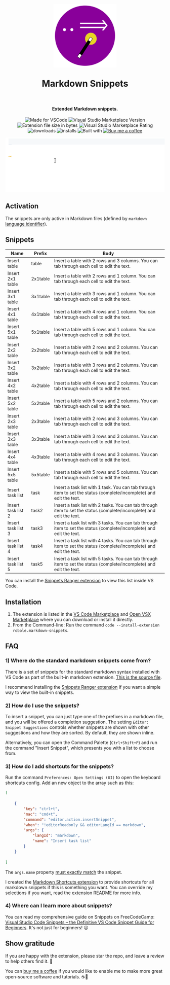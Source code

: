 <h1 align="center">
  <br>
    <img align="center" src="img/logo.png" width="200">
  <br>
	<br>
  Markdown Snippets
  <br>
  <br>
</h1>
<h4 align="center">Extended Markdown snippets.</h4>

<p align="center">
<img src="https://img.shields.io/static/v1?logo=visual-studio-code&label=made%20for&message=VS%20Code&color=0000ff" alt="Made for VSCode">
<img src="https://img.shields.io/visual-studio-marketplace/v/robole.markdown-snippets?logo=visual-studio-code&color=ffa500" alt="Visual Studio Marketplace Version">
<img src="https://img.shields.io/static/v1?logo=visual-studio-code&label=size&message=11KB&color=008000"
alt="Extension file size in bytes">
<img src="https://img.shields.io/visual-studio-marketplace/r/robole.markdown-snippets?logo=visual-studio-code&color=yellow" alt="Visual Studio Marketplace Rating">
<img src="https://img.shields.io/visual-studio-marketplace/d/robole.markdown-snippets?logo=visual-studio-code&color=blue" alt="downloads"/>
<img src="https://img.shields.io/visual-studio-marketplace/i/robole.markdown-snippets?logo=visual-studio-code&color=blue" alt="installs"/>
<img src="https://img.shields.io/static/v1?label=built%20with&message=good%20vibrations&color=purple" alt="Built with"/>
<a href="https://ko-fi.com/roboleary"><img src="https://img.shields.io/badge/Buy%20me%20a%20coffee-$4-orange?logo=buy-me-a-coffee" alt="Buy me a coffee"></a>
</p>

![insert table](img/table.gif)

## Activation

The snippets are only active in Markdown files (defined by `markdown` [language identifier](https://code.visualstudio.com/docs/languages/identifiers)).

## Snippets

| Name                   | Prefix        | Body                                                                                                                      |
|------------------------|---------------|---------------------------------------------------------------------------------------------------------------------------|
| Insert table           | table         | Insert a table with 2 rows and 3 columns. You can tab through each cell   to edit the text.                               |
| Insert 2x1 table       | 2x1table      | Insert a table with 2 rows and 1 column. You can tab through each cell to   edit the text.                                |
| Insert 3x1 table       | 3x1table      | Insert a table with 3 rows and 1 column. You can tab through each cell to   edit the text.                                |
| Insert 4x1 table       | 4x1table      | Insert a table with 4 rows and 1 column. You can tab through each cell to   edit the text.                                |
| Insert 5x1 table       | 5x1table      | Insert a table with 5 rows and 1 column. You can tab through each cell to   edit the text.                                |
| Insert 2x2 table       | 2x2table      | Insert a table with 2 rows and 2 columns. You can tab through each cell   to edit the text.                               |
| Insert 3x2 table       | 3x2table      | Insert a table with 3 rows and 2 columns. You can tab through each cell   to edit the text.                               |
| Insert 4x2 table       | 4x2table      | Insert a table with 4 rows and 2 columns. You can tab through each cell   to edit the text.                               |
| Insert 5x2 table       | 5x2table      | Insert a table with 5 rows and 2 columns. You can tab through each cell   to edit the text.                               |
| Insert 2x3 table       | 2x3table      | Insert a table with 2 rows and 3 columns. You can tab through each cell   to edit the text.                               |
| Insert 3x3 table       | 3x3table      | Insert a table with 3 rows and 3 columns. You can tab through each cell   to edit the text.                               |
| Insert 4x4 table       | 4x3table      | Insert a table with 4 rows and 3 columns. You can tab through each cell   to edit the text.                               |
| Insert 5x5 table       | 5x5table      | Insert a table with 5 rows and 5 columns. You can tab through each cell   to edit the text.                               |
| Insert task list       | task     | Insert  a task list with 1 task.   You can tab through item to set the status (complete/incomplete) and edit the   text. |
| Insert task list 2     | task2   | Insert  a task list with 2 tasks.   You can tab through item to set the status (complete/incomplete) and edit the   text. |
| Insert task list 3     | task3   | Insert  a task list with 3 tasks.   You can tab through item to set the status (complete/incomplete) and edit the   text. |
| Insert task list 4     | task4   | Insert  a task list with 4 tasks.   You can tab through item to set the status (complete/incomplete) and edit the   text. |
| Insert task list 5     | task5   | Insert  a task list with 5 tasks.   You can tab through item to set the status (complete/incomplete) and edit the   text. |

You can install the [Snippets Ranger extension](https://marketplace.visualstudio.com/items?itemName=robole.snippets-ranger) to view this list inside VS Code.

## Installation

1. The extension is listed in the [VS Code Marketplace](https://marketplace.visualstudio.com/items?itemName=robole.markdown-snippets) and [Open VSX Marketplace](https://open-vsx.org/extension/robole/markdown-snippets) where you can download or install it directly.
1. From the Command-line: Run the command `code --install-extension robole.markdown-snippets`.

## FAQ

### 1) Where do the standard markdown snippets come from?

There is a set of snippets for the standard markdown syntax installed with VS Code as part of the built-in markdown extension. [This is the source file](https://github.com/microsoft/vscode/blob/94c9ea46838a9a619aeafb7e8afd1170c967bb55/extensions/markdown-basics/snippets/markdown.code-snippets).

I recommend installing the [Snippets Ranger extension](https://marketplace.visualstudio.com/items?itemName=robole.snippets-ranger) if you want a simple way to view the built-in snippets.

### 2) How do I use the snippets?

To insert a snippet, you can just type one of the prefixes in a markdown file, and you will be offered a completion suggestion. The setting `Editor: Snippet Suggestions` controls whether snippets are shown with other suggestions and how they are sorted. By default, they are shown inline.

Alternatively, you can open the Command Palette (`Ctrl+Shift+P`) and run the command "Insert Snippet", which presents you with a list to choose from.

### 3) How do I add shortcuts for the snippets?

Run the command `Preferences: Open Settings (UI)` to open the keyboard shortcuts config. Add an new object to the array such as this:

```JSON
[

	{
		"key": "ctrl+t",
		"mac": "cmd+t",
		"command": "editor.action.insertSnippet",
		"when": "!editorReadonly && editorLangId == markdown",
		"args": {
			"langId": "markdown",
			"name": "Insert task list"
		}
	}

]
```

The `args.name` property <u>must exactly match</u> the snippet.

I created the [Markdown Shortcuts extension](https://marketplace.visualstudio.com/items?itemName=robole.markdown-shortcuts) to provide shortcuts for all markdown snippets if this is something you want. You can override my selections if you want, read the extension README for more info.

### 4) Where can I learn more about snippets?

You can read my comprehensive guide on Snippets on FreeCodeCamp: [Visual Studio Code Snippets – the Definitive VS Code Snippet Guide for Beginners](https://www.freecodecamp.org/news/definitive-guide-to-snippets-visual-studio-code/). It's not just for beginners! 😉

## Show gratitude

If you are happy with the extension, please star the repo, and leave a review to help others find it. 🌟

You can [buy me a coffee](https://ko-fi.com/roboleary) if you would like to enable me to make more great open-source software and tutorials. ☕🙏
